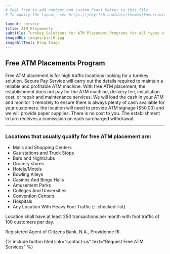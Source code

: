 ```yaml
---
# Feel free to add content and custom Front Matter to this file.
# To modify the layout, see https://jekyllrb.com/docs/themes/#overriding-theme-defaults

layout: service
title: ATM Placements
subtitle: Turnkey Solutions for ATM Placement Programs for all types of  Retail Locations
imageURL: images/pic10.jpg
imageAltText: Blog Image
---
```


## Free ATM Placements Program

Free ATM placement is for high traffic locations looking for a turnkey solution. Secure Pay Service will carry out the details required to maintain a reliable and profitable ATM machine. With free ATM placement, the establishment does not pay for the ATM machine, delivery fee, installation cost, or repair and maintenance services. We will load the cash in your ATM and monitor it remotely to ensure there is always plenty of cash available for your customers. the location will need to provide ATM signage ($50.00) and we will provide paper supplies. There is no cost to you. The establishment in turn receives a comisssion on each surcharged withdrawal.

---

### Locations that usually qualify for free ATM placement are:
* Malls and Shopping Centers
* Gas stations and Truck Stops
* Bars and Nightclubs
* Grocery stores
* Hotels/Motels
* Bowling Alleys
* Casinos And Bingo Halls
* Amusement Parks
* Colleges And Universities
* Convention Centers
* Hospitals
* Any Location With Heavy Foot Traffic
{: .checked-list}

Location shall have at least 250 transactions per month with foot traffic of 100 customers per day.

Registered Agent of Citizens Bank, N.A., Providence RI.

{% include button.html link="contact-us" text="Request Free ATM Services" %}